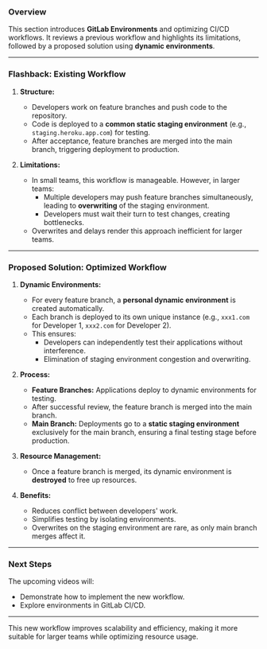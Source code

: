 ### **Overview**
This section introduces **GitLab Environments** and optimizing CI/CD workflows. It reviews a previous workflow and highlights its limitations, followed by a proposed solution using **dynamic environments**.

---

### **Flashback: Existing Workflow**
1. **Structure:**
   - Developers work on feature branches and push code to the repository.
   - Code is deployed to a **common static staging environment** (e.g., `staging.heroku.app.com`) for testing.
   - After acceptance, feature branches are merged into the main branch, triggering deployment to production.

2. **Limitations:**
   - In small teams, this workflow is manageable. However, in larger teams:
     - Multiple developers may push feature branches simultaneously, leading to **overwriting** of the staging environment.
     - Developers must wait their turn to test changes, creating bottlenecks.
   - Overwrites and delays render this approach inefficient for larger teams.

---

### **Proposed Solution: Optimized Workflow**
1. **Dynamic Environments:**
   - For every feature branch, a **personal dynamic environment** is created automatically.
   - Each branch is deployed to its own unique instance (e.g., `xxx1.com` for Developer 1, `xxx2.com` for Developer 2).
   - This ensures:
     - Developers can independently test their applications without interference.
     - Elimination of staging environment congestion and overwriting.

2. **Process:**
   - **Feature Branches:** Applications deploy to dynamic environments for testing.
   - After successful review, the feature branch is merged into the main branch.
   - **Main Branch:** Deployments go to a **static staging environment** exclusively for the main branch, ensuring a final testing stage before production.

3. **Resource Management:**
   - Once a feature branch is merged, its dynamic environment is **destroyed** to free up resources.

4. **Benefits:**
   - Reduces conflict between developers' work.
   - Simplifies testing by isolating environments.
   - Overwrites on the staging environment are rare, as only main branch merges affect it.

---

### **Next Steps**
The upcoming videos will:
- Demonstrate how to implement the new workflow.
- Explore environments in GitLab CI/CD.

---

This new workflow improves scalability and efficiency, making it more suitable for larger teams while optimizing resource usage.